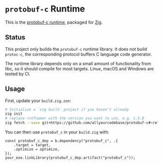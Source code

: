 # `protobuf-c` Runtime

This is the [protobuf-c runtime](https://github.com/protobuf-c/protobuf-c/tree/master/protobuf-c), packaged for [Zig](https://ziglang.org/).

## Status

This project only builds the `protobuf-c` runtime library. It does not build `protoc-c`, the corresponding protocol buffers C language code generator.

The runtime library depends only on a small amount of functionality from libc, so it should compile for most targets. Linux, macOS and Windows are tested by CI.

## Usage

First, update your `build.zig.zon`:

```sh
# Initialize a `zig build` project if you haven't already
zig init
# replace <refname> with the version you want to use, e.g. 1.5.0
zig fetch --save git+https://github.com/allyourcodebase/protobuf-c#<refname>
```

You can then use `protobuf_c` in your `build.zig` with:

```zig
const protobuf_c_dep = b.dependency("protobuf_c", .{
    .target = target,
    .optimize = optimize,
});
your_exe.linkLibrary(protobuf_c_dep.artifact("protobuf_c"));
```
